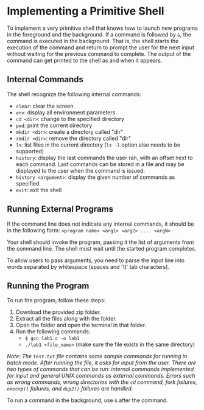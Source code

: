 # Implementing a Primitive Shell

To implement a very primitive shell that knows how to launch new programs in the foreground and the background. If a command is followed by `&`, the command is executed in the background. That is, the shell starts the execution of the command and return to prompt the user for the next input without waiting for the previous command to complete. The output of the command can get printed to the shell as and when it appears.

## Internal Commands

The shell recognize the following internal commands:

- `clear`: clear the screen
- `env`: display all environment parameters
- `cd <dir>`: change to the specified directory
- `pwd`: print the current directory
- `mkdir <dir>`: create a directory called "dir"
- `rmdir <dir>`: remove the directory called "dir"
- `ls`: list files in the current directory (`ls -l` option also needs to be supported)
- `history`: display the last commands the user ran, with an offset next to each command. Last commands can be stored in a file and may be displayed to the user when the command is issued.
- `history <argument>`: display the given number of commands as specified
- `exit`: exit the shell

## Running External Programs

If the command line does not indicate any internal commands, it should be in the following form:
`<program name> <arg1> <arg2> .... <argN>`

Your shell should invoke the program, passing it the list of arguments from the command line. The shell must wait until the started program completes.

To allow users to pass arguments, you need to parse the input line into words separated by whitespace (spaces and '\t' tab characters).

## Running the Program

To run the program, follow these steps:

1. Download the provided zip folder.
2. Extract all the files along with the folder.
3. Open the folder and open the terminal in that folder.
4. Run the following commands:
   - `$ gcc lab1.c -o lab1`
   - `./lab1 <file_name>` (make sure the file exists in the same directory)

*Note: The `test.txt` file contains some sample commands for running in batch mode. After running the file, it asks for input from the user. There are two types of commands that can be run: internal commands implemented for input and general UNIX commands as external commands. Errors such as wrong commands, wrong directories with the `cd` command, fork failures, `execvp()` failures, and `dup2()` failures are handled.*

To run a command in the background, use `&` after the command.

